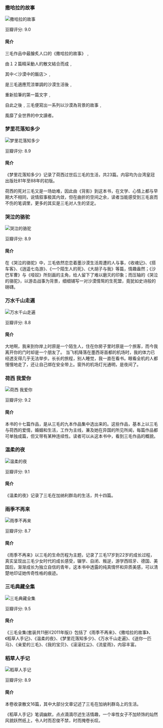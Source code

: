 

### 撒哈拉的故事

![撒哈拉的故事](https://img3.doubanio.com/view/subject/l/public/s3563113.jpg)

豆瓣评分: 9.0

#### 简介

三毛作品中最膾炙人口的《撒哈拉的故事》﹐

由１２篇精采動人的散文結合而成﹐

其中＜沙漠中的飯店＞﹐

是三毛適應荒涼單調的沙漠生活後﹐

重新拾筆的第一篇文字﹐

自此之後﹐三毛便寫出一系列以沙漠為背景的故事﹐

風靡了全世界的中文讀者。



### 梦里花落知多少

![梦里花落知多少](https://img3.doubanio.com/view/subject/l/public/s2393243.jpg)

豆瓣评分: 8.9

#### 简介

《梦里花落知多少》记录了荷西过世后三毛的生活，共23篇。内容均为台湾皇冠出版社81年至88年的初版。

荷西的死对三毛又是一场劫难，因此由《背影》到这本书，在文学、心情上都与早期大不相同，说情叙事极其内敛，但在曲折的空间之余，读者当能感受到三毛哀而不伤的笔调里，更多的其实是三毛对人生的坚定。



### 哭泣的骆驼

![哭泣的骆驼](https://img3.doubanio.com/view/subject/l/public/s1020454.jpg)

豆瓣评分: 8.9

#### 简介

在《哭泣的骆驼》中，三毛依然恋恋着墨沙漠生活周遭的人与事，《收魂记》、《搭车客》、《逍遥七岛游》、《一个陌生人的死》、《大胡子与我》等篇，情趣盎然；《沙巴军曹》与《哑奴》所刻画的主角，给人留下了难以磨灭的印象；而压轴的《哭泣的骆驼》，以游击战事为背景，细细铺写一对沙漠情鸳的生死盟，竟犹如史诗般的磅礴。



### 万水千山走遍

![万水千山走遍](https://img3.doubanio.com/view/subject/l/public/s1099483.jpg)

豆瓣评分: 8.8

#### 简介

大地啊，我来到你岸上时原是一个陌生人，住在你房子里时原是一个旅客，而今我离开你的门时却是一个朋友了。 当飞机降落在墨西哥首都的机场时，我的体力已经透支得几乎无法举步。长长的旅程，别人睡觉，我一直在看书。眼看全机的人都慢慢地走了，还让自己绑在安全带上。窗外的机场灯光通明，是夜间了。



### 荷西 我爱你

![荷西 我爱你](https://img1.doubanio.com/view/subject/l/public/s3067527.jpg)

豆瓣评分: 9.2

#### 简介

本书的十七篇作品，是从三毛的九本作品集中选出来的。这些作品，基本上以三毛与荷西的爱情，婚姻和生活，工作为主线，兼及她在异国的所见所闻，每篇作品都可单独成篇，但又带有某种连续性。读者可以从这本书中，看到三毛作品的概貌。



### 温柔的夜

![温柔的夜](https://img1.doubanio.com/view/subject/l/public/s2391798.jpg)

豆瓣评分: 9.1

#### 简介

《温柔的夜》记录了三毛在加纳利群岛的生活，共十四篇。



### 雨季不再来

![雨季不再来](https://img1.doubanio.com/view/subject/l/public/s2563279.jpg)

豆瓣评分: 8.7

#### 简介

《雨季不再来》以三毛的生命历程为主题，记录了三毛17岁到22岁的成长过程，真实呈现出三毛少女时代的成长感受，辍学、自闭、叛逆，游学西班牙、德国、美国后，渐渐成长为独立自信的青年，这本书中透露的纯真情怀和异质美感，可以清楚地印证她传奇性格的痕迹。



### 三毛典藏全集

![三毛典藏全集](https://img3.doubanio.com/view/subject/l/public/s24977536.jpg)

豆瓣评分: 9.5

#### 简介

《三毛全集(套装共11册)(2011年版)》包括了《雨季不再来》、《撒哈拉的故事》、《稻草人手记》、《温柔的夜》、《梦里花落知多少》、《万水千山走遍》、《送你一匹马》、《亲爱的三毛》、《我的宝贝》、《滚滚红尘》、《流星雨》，内容丰富。



### 稻草人手记

![稻草人手记](https://img1.doubanio.com/view/subject/l/public/s3667048.jpg)

豆瓣评分: 8.9

#### 简介

本卷收录散文16篇，其中大部分文章记述了三毛在加纳利群岛上的生活。

《稻草人手记》笔调幽默，点点滴滴尽述生活情趣，一个率性女子不加矫饰的灿然风貌跃然纸上，令人时而忍俊不禁，时而掩卷长叹。




